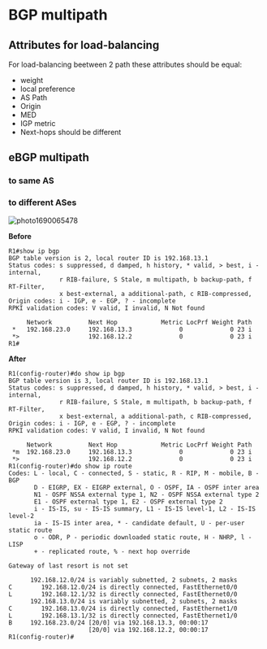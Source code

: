 # BGP multipath
## Attributes for load-balancing
For load-balancing beetween 2 path these attributes should be equal:
* weight
* local preference
* AS Path
* Origin
* MED
* IGP metric
* Next-hops should be different

## eBGP multipath
### to same AS
### to different ASes
![photo1690065478](https://github.com/DariaShantalova/dariashantalova.github.io/assets/34622678/e2d4e3ef-8c57-457b-b8bd-497f0b86788d)

**Before**
```
R1#show ip bgp 
BGP table version is 2, local router ID is 192.168.13.1
Status codes: s suppressed, d damped, h history, * valid, > best, i - internal, 
              r RIB-failure, S Stale, m multipath, b backup-path, f RT-Filter, 
              x best-external, a additional-path, c RIB-compressed, 
Origin codes: i - IGP, e - EGP, ? - incomplete
RPKI validation codes: V valid, I invalid, N Not found

     Network          Next Hop            Metric LocPrf Weight Path
 *   192.168.23.0     192.168.13.3             0             0 23 i
 *>                   192.168.12.2             0             0 23 i
R1#
```

**After**
```
R1(config-router)#do show ip bgp 
BGP table version is 3, local router ID is 192.168.13.1
Status codes: s suppressed, d damped, h history, * valid, > best, i - internal, 
              r RIB-failure, S Stale, m multipath, b backup-path, f RT-Filter, 
              x best-external, a additional-path, c RIB-compressed, 
Origin codes: i - IGP, e - EGP, ? - incomplete
RPKI validation codes: V valid, I invalid, N Not found

     Network          Next Hop            Metric LocPrf Weight Path
 *m  192.168.23.0     192.168.13.3             0             0 23 i
 *>                   192.168.12.2             0             0 23 i
R1(config-router)#do show ip route
Codes: L - local, C - connected, S - static, R - RIP, M - mobile, B - BGP
       D - EIGRP, EX - EIGRP external, O - OSPF, IA - OSPF inter area 
       N1 - OSPF NSSA external type 1, N2 - OSPF NSSA external type 2
       E1 - OSPF external type 1, E2 - OSPF external type 2
       i - IS-IS, su - IS-IS summary, L1 - IS-IS level-1, L2 - IS-IS level-2
       ia - IS-IS inter area, * - candidate default, U - per-user static route
       o - ODR, P - periodic downloaded static route, H - NHRP, l - LISP
       + - replicated route, % - next hop override

Gateway of last resort is not set

      192.168.12.0/24 is variably subnetted, 2 subnets, 2 masks
C        192.168.12.0/24 is directly connected, FastEthernet0/0
L        192.168.12.1/32 is directly connected, FastEthernet0/0
      192.168.13.0/24 is variably subnetted, 2 subnets, 2 masks
C        192.168.13.0/24 is directly connected, FastEthernet1/0
L        192.168.13.1/32 is directly connected, FastEthernet1/0
B     192.168.23.0/24 [20/0] via 192.168.13.3, 00:00:17
                      [20/0] via 192.168.12.2, 00:00:17
R1(config-router)#
```


  
